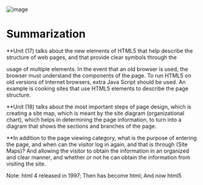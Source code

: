 ![image](https://user-images.githubusercontent.com/79832871/110126417-13452b80-7dcd-11eb-9f18-fd29c53b18e7.png)


# Summarization

**Unit (17) talks about the new elements of HTML5 that help describe the structure of web pages, and that provide clear symbols through the <div> usage of multiple elements. In the event that an old browser is used, the browser must understand the components of the page. To run HTML5 on old versions of Internet browsers, extra Java Script should be used. An example is cooking sites that use HTML5 elements to describe the page structure.
  
**Unit (18) talks about the most important steps of page design, which is creating a site map, which is meant by the site diagram (organizational chart), which helps in determining the page information, to turn into a diagram that shows the sections and branches of the page.

**In addition to the page viewing category, what is the purpose of entering the page, and when can the visitor log in again, and that is through (Site Maps)? And allowing the visitor to obtain the information in an organized and clear manner, and whether or not he can obtain the information from visiting the site.

Note: html 4 released in 1997; Then has become html; And now html5
